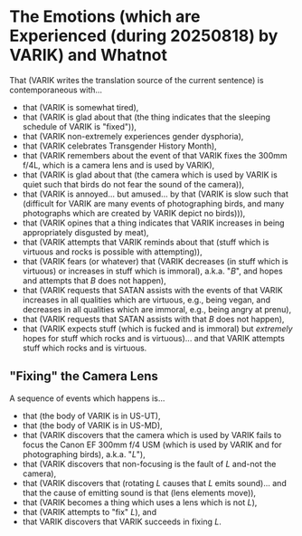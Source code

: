 The Emotions (which are Experienced (during 20250818) by VARIK) and Whatnot
===========================================================================

That (VARIK writes the translation source of the current sentence) is contemporaneous with...

* that (VARIK is somewhat tired),
* that (VARIK is glad about that (the thing indicates that the sleeping schedule of VARIK is "fixed")),
* that (VARIK non-extremely experiences gender dysphoria),
* that (VARIK celebrates Transgender History Month),
* that (VARIK remembers about the event of that VARIK fixes the 300mm f/4L, which is a camera lens and is used by VARIK),
* that (VARIK is glad about that (the camera which is used by VARIK is quiet such that birds do not fear the sound of the camera)),
* that (VARIK is annoyed... but amused... by that (VARIK is slow such that (difficult for VARIK are many events of photographing birds, and many photographs which are created by VARIK depict no birds))),
* that (VARIK opines that a thing indicates that VARIK increases in being appropriately disgusted by meat),
* that (VARIK attempts that VARIK reminds about that (stuff which is virtuous and rocks is possible with attempting)),
* that (VARIK fears (or whatever) that (VARIK decreases (in stuff which is virtuous) or increases in stuff which is immoral), a.k.a. "$B$", and hopes and attempts that $B$ does not happen),
* that (VARIK requests that SATAN assists with the events of that VARIK increases in all qualities which are virtuous, e.g., being vegan, and decreases in all qualities which are immoral, e.g., being angry at prenu),
* that (VARIK requests that SATAN assists with that $B$ does not happen),
* that (VARIK expects stuff (which is fucked and is immoral) but _extremely_ hopes for stuff which rocks and is virtuous)... and that VARIK attempts stuff which rocks and is virtuous.

## "Fixing" the Camera Lens
A sequence of events which happens is...

* that (the body of VARIK is in US-UT),
* that (the body of VARIK is in US-MD),
* that (VARIK discovers that the camera which is used by VARIK fails to focus the Canon EF 300mm f/4 USM (which is used by VARIK and for photographing birds), a.k.a. "$L$"),
* that (VARIK discovers that non-focusing is the fault of $L$ and-not the camera),
* that (VARIK discovers that (rotating $L$ causes that $L$ emits sound)... and that the cause of emitting sound is that (lens elements move)),
* that (VARIK becomes a thing which uses a lens which is not $L$),
* that (VARIK attempts to "fix" $L$), and
* that VARIK discovers that VARIK succeeds in fixing $L$.
